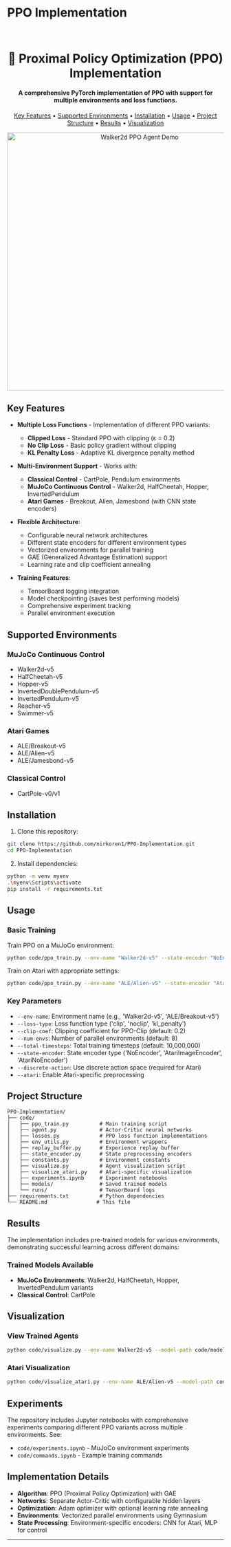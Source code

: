 # PPO Implementation

<h1 align="center">
  <br>
  🤖 Proximal Policy Optimization (PPO) Implementation
  <br>
</h1>

<h4 align="center">A comprehensive PyTorch implementation of PPO with support for multiple environments and loss functions.</h4>

<p align="center">
  <a href="#key-features">Key Features</a> •
  <a href="#supported-environments">Supported Environments</a> •
  <a href="#installation">Installation</a> •
  <a href="#usage">Usage</a> •
  <a href="#project-structure">Project Structure</a> •
  <a href="#results">Results</a> •
  <a href="#visualization">Visualization</a>
</p>

<p align="center">
  <img src="walker2d.gif" alt="Walker2d PPO Agent Demo" width="600">
</p>

## Key Features

* **Multiple Loss Functions** - Implementation of different PPO variants:
  - **Clipped Loss** - Standard PPO with clipping (ε = 0.2)
  - **No Clip Loss** - Basic policy gradient without clipping
  - **KL Penalty Loss** - Adaptive KL divergence penalty method

* **Multi-Environment Support** - Works with:
  - **Classical Control** - CartPole, Pendulum environments
  - **MuJoCo Continuous Control** - Walker2d, HalfCheetah, Hopper, InvertedPendulum
  - **Atari Games** - Breakout, Alien, Jamesbond (with CNN state encoders)

* **Flexible Architecture**:
  - Configurable neural network architectures
  - Different state encoders for different environment types
  - Vectorized environments for parallel training
  - GAE (Generalized Advantage Estimation) support
  - Learning rate and clip coefficient annealing

* **Training Features**:
  - TensorBoard logging integration
  - Model checkpointing (saves best performing models)
  - Comprehensive experiment tracking
  - Parallel environment execution

## Supported Environments

### MuJoCo Continuous Control
- Walker2d-v5
- HalfCheetah-v5 
- Hopper-v5
- InvertedDoublePendulum-v5
- InvertedPendulum-v5
- Reacher-v5
- Swimmer-v5

### Atari Games
- ALE/Breakout-v5
- ALE/Alien-v5
- ALE/Jamesbond-v5

### Classical Control
- CartPole-v0/v1

## Installation

1. Clone this repository:
```bash
git clone https://github.com/nirkoren1/PPO-Implementation.git
cd PPO-Implementation
```

2. Install dependencies:
```bash
python -m venv myenv
.\myenv\Scripts\activate
pip install -r requirements.txt
```

## Usage

### Basic Training

Train PPO on a MuJoCo environment:
```bash
python code/ppo_train.py --env-name "Walker2d-v5" --state-encoder "NoEncoder" --total-timesteps 10000000 --num-steps 2048 --update-epochs 10 --minibatch-size 64 --adam-stepsize 3e-4 --gamma 0.99 --gae-lambda 0.95 --num-envs 1
```

Train on Atari with appropriate settings:
```bash
python code/ppo_train.py --env-name "ALE/Alien-v5" --state-encoder "AtariImageEncoder" --discrete-action --total-timesteps 10000000  --num-envs 8 --num-steps 128 --update-epochs 3 --minibatch-size 256 --adam-stepsize 2.5e-4 --gamma 0.99 --gae-lambda 0.95 --clip-coef 0.1 --vf-coef 1.0  --ent-coef 0.01 --anneal-lr --anneal-clip  --atari    
```


### Key Parameters

- `--env-name`: Environment name (e.g., 'Walker2d-v5', 'ALE/Breakout-v5')
- `--loss-type`: Loss function type ('clip', 'noclip', 'kl_penalty')
- `--clip-coef`: Clipping coefficient for PPO-Clip (default: 0.2)
- `--num-envs`: Number of parallel environments (default: 8)
- `--total-timesteps`: Total training timesteps (default: 10,000,000)
- `--state-encoder`: State encoder type ('NoEncoder', 'AtariImageEncoder', 'AtariNoEncoder')
- `--discrete-action`: Use discrete action space (required for Atari)
- `--atari`: Enable Atari-specific preprocessing

## Project Structure

```
PPO-Implementation/
├── code/
│   ├── ppo_train.py          # Main training script
│   ├── agent.py              # Actor-Critic neural networks
│   ├── losses.py             # PPO loss function implementations
│   ├── env_utils.py          # Environment wrappers
│   ├── replay_buffer.py      # Experience replay buffer
│   ├── state_encoder.py      # State preprocessing encoders
│   ├── constants.py          # Environment constants
│   ├── visualize.py          # Agent visualization script
│   ├── visualize_atari.py    # Atari-specific visualization
│   ├── experiments.ipynb     # Experiment notebooks
│   ├── models/               # Saved trained models
│   └── runs/                 # TensorBoard logs
├── requirements.txt          # Python dependencies
└── README.md                # This file
```

## Results

The implementation includes pre-trained models for various environments, demonstrating successful learning across different domains:

### Trained Models Available
- **MuJoCo Environments**: Walker2d, HalfCheetah, Hopper, InvertedPendulum variants
- **Classical Control**: CartPole

## Visualization

### View Trained Agents
```bash
python code/visualize.py --env-name Walker2d-v5 --model-path code/models/best_actor_Clip_Loss_Walker2d-v5.pth
```

### Atari Visualization
```bash
python code/visualize_atari.py --env-name ALE/Alien-v5 --model-path code/models/best_actor_Clip_Loss_ALE_Alien-v5.pth
```

## Experiments

The repository includes Jupyter notebooks with comprehensive experiments comparing different PPO variants across multiple environments. See:
- `code/experiments.ipynb` - MuJoCo environment experiments
- `code/commands.ipynb` - Example training commands

## Implementation Details

- **Algorithm**: PPO (Proximal Policy Optimization) with GAE
- **Networks**: Separate Actor-Critic with configurable hidden layers
- **Optimization**: Adam optimizer with optional learning rate annealing
- **Environments**: Vectorized parallel environments using Gymnasium
- **State Processing**: Environment-specific encoders: CNN for Atari, MLP for control

---